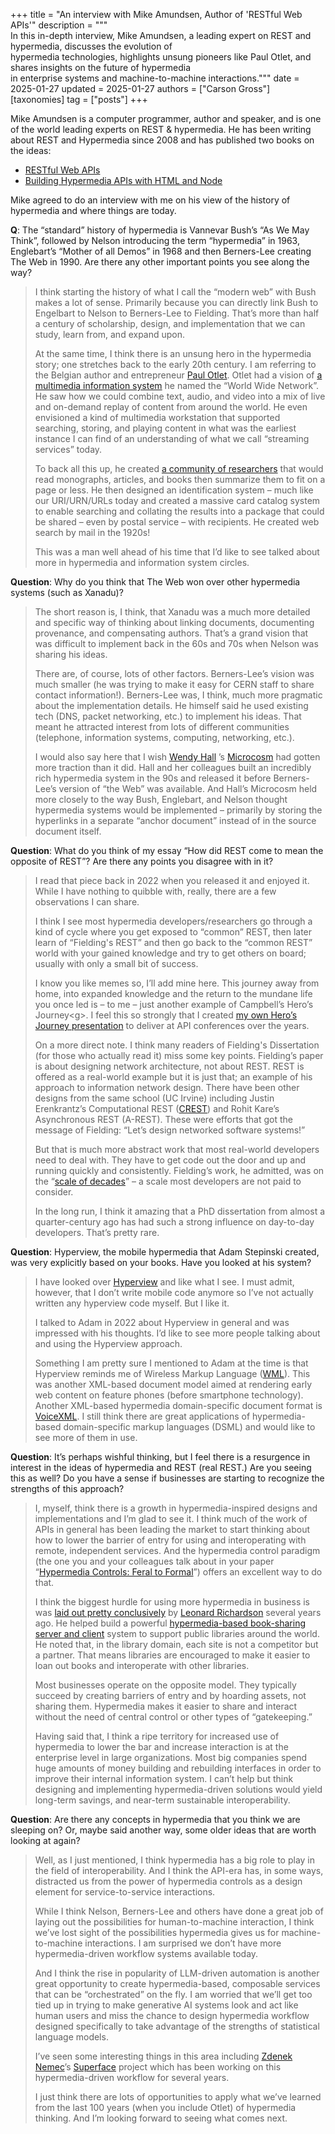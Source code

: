 +++
title = "An interview with Mike Amundsen, Author of 'RESTful Web APIs'"
description = """\
  In this in-depth interview, Mike Amundsen, a leading expert on REST and hypermedia, discusses the evolution of \
  hypermedia technologies, highlights unsung pioneers like Paul Otlet, and shares insights on the future of hypermedia \
  in enterprise systems and machine-to-machine interactions."""
date = 2025-01-27
updated = 2025-01-27
authors = ["Carson Gross"]
[taxonomies]
tag = ["posts"]
+++

Mike Amundsen is a computer programmer, author and speaker, and is one of the world leading experts on REST &
hypermedia. He has been writing about REST and Hypermedia since 2008 and has published two books on the ideas:

* [RESTful Web APIs](http://restfulwebapis.com/)
* [Building Hypermedia APIs with HTML and Node](http://www.dpbolvw.net/click-7269430-11260198?sid=HP&url=http%3A%2F%2Fshop.oreilly.com%2Fproduct%2F0636920020530.do%3Fcmp%3Daf-prog-book-product_cj_9781449306571_%25zp&cjsku=0636920020530)

Mike agreed to do an interview with me on his view of the history of hypermedia and where things are today.

**Q**: The “standard” history of hypermedia is Vannevar Bush’s “As We May Think”, followed by Nelson introducing
the term “hypermedia” in 1963, Englebart’s “Mother of all Demos” in 1968 and then Berners-Lee creating The Web in 1990\.
Are there any other important points you see along the way?

> I think starting the history of what I call the “modern web” with Bush makes a lot of sense. Primarily because you can
> directly link Bush to Engelbart to Nelson to Berners-Lee to Fielding. That’s more than half a century of scholarship,
> design, and implementation that we can study, learn from, and expand upon.
> 
> At the same time, I think there is an unsung hero in the hypermedia story; one stretches back to the early 20th century.
> I am referring to the Belgian author and entrepreneur [Paul Otlet](https://en.wikipedia.org/wiki/Paul_Otlet). Otlet had
> a vision of [a multimedia information system](https://monoskop.org/Mundaneum_symposium) he named the “World Wide
> Network”. He saw how we could combine text, audio, and video into a mix of live and on-demand replay of content from
> around the world. He even envisioned a kind of multimedia workstation that supported searching, storing, and playing
> content in what was the earliest instance I can find of an understanding of what we call “streaming services” today.
> 
> To back all this up, he
> created [a community of researchers](https://daily.jstor.org/internet-before-internet-paul-otlet/) that would read
> monographs, articles, and books then summarize them to fit on a page or less. He then designed an identification
> system – much like our URI/URN/URLs today and created a massive card catalog system to enable searching and collating
> the results into a package that could be shared – even by postal service – with recipients. He created web search by
> mail in the 1920s\!
> 
> This was a man well ahead of his time that I’d like to see talked about more in hypermedia and information system
> circles.

**Question**: Why do you think that The Web won over other hypermedia systems (such as Xanadu)?

> The short reason is, I think, that Xanadu was a much more detailed and specific way of thinking about linking documents,
> documenting provenance, and compensating authors. That’s a grand vision that was difficult to implement back in the 60s
> and 70s when Nelson was sharing his ideas.
> 
> There are, of course, lots of other factors. Berners-Lee’s vision was much smaller (he was trying to make it easy for
> CERN staff to share contact information\!). Berners-Lee was, I think, much more pragmatic about the implementation
> details. He himself said he used existing tech (DNS, packet networking, etc.) to implement his ideas. That meant he
> attracted interest from lots of different communities (telephone, information systems, computing, networking, etc.).
> 
> I would also say here that I wish [Wendy Hall](https://en.wikipedia.org/wiki/Wendy_Hall)
> ’s [Microcosm](https://www.sciencefriday.com/articles/the-woman-who-linked-the-web-in-a-microcosm/) had gotten more
> traction than it did. Hall and her colleagues built an incredibly rich hypermedia system in the 90s and released it
> before Berners-Lee’s version of “the Web” was available. And Hall’s Microcosm held more closely to the way Bush,
> Englebart, and Nelson thought hypermedia systems would be implemented – primarily by storing the hyperlinks in a
> separate “anchor document” instead of in the source document itself.

**Question**: What do you think of my essay “How did REST come to mean the opposite of REST”? Are there any points you
disagree with in it?

> I read that piece back in 2022 when you released it and enjoyed it. While I have nothing to quibble with, really, there
> are a few observations I can share.
> 
> I think I see most hypermedia developers/researchers go through a kind of cycle where you get exposed to “common” REST,
> then later learn of “Fielding's REST” and then go back to the “common REST” world with your gained knowledge and try to
> get others on board; usually with only a small bit of success.
> 
> I know you like memes so, I’ll add mine here. This journey away from home, into expanded knowledge and the return to the
> mundane life you once led is – to me – just another example of Campbell’s Hero’s Journey\<g\>. I feel this so strongly
> that I created [my own Hero’s Journey presentation](http://amundsen.com/talks/2015-05-barcelona/index.html) to deliver
> at API conferences over the years.
> 
> On a more direct note. I think many readers of Fielding's Dissertation (for those who actually read it) miss some key
> points. Fielding’s paper is about designing network architecture, not about REST. REST is offered as a real-world
> example but it is just that; an example of his approach to information network design. There have been other designs
> from the same school (UC Irvine) including Justin Erenkrantz’s Computational
> REST ([CREST](https://www.erenkrantz.com/CREST/)) and Rohit Kare’s Asynchronous REST (A-REST). These were efforts that
> got the message of Fielding: “Let’s design networked software systems\!”
> 
> But that is much more abstract work that most real-world developers need to deal with. They have to get code out the
> door and up and running quickly and consistently. Fielding’s work, he admitted, was on
> the “[scale of decades](https://roy.gbiv.com/untangled/2008/rest-apis-must-be-hypertext-driven#comment-724)” – a scale
> most developers are not paid to consider.
> 
> In the long run, I think it amazing that a PhD dissertation from almost a quarter-century ago has had such a strong
> influence on day-to-day developers. That’s pretty rare.

**Question**: Hyperview, the mobile hypermedia that Adam Stepinski created, was very explicitly based on your books.
Have you looked at his system?

> I have looked over [Hyperview](https://hyperview.org/) and like what I see. I must admit, however, that I don’t write
> mobile code anymore so I’ve not actually written any hyperview code myself. But I like it.
> 
> I talked to Adam in 2022 about Hyperview in general and was impressed with his thoughts. I’d like to see more people
> talking about and using the Hyperview approach.
> 
> Something I am pretty sure I mentioned to Adam at the time is that Hyperview reminds me of Wireless Markup
> Language ([WML](https://en.wikipedia.org/wiki/Wireless_Markup_Language)). This was another XML-based document model
> aimed at rendering early web content on feature phones (before smartphone technology). Another XML-based hypermedia
> domain-specific document format is [VoiceXML](https://en.wikipedia.org/wiki/VoiceXML). I still think there are great
> applications of hypermedia-based domain-specific markup languages (DSML) and would like to see more of them in use.

**Question**: It’s perhaps wishful thinking, but I feel there is a resurgence in interest in the ideas of hypermedia and
REST (real REST.)  Are you seeing this as well? Do you have a sense if businesses are starting to recognize the
strengths of this approach?

> I, myself, think there is a growth in hypermedia-inspired designs and implementations and I’m glad to see it. I think
> much of the work of APIs in general has been leading the market to start thinking about how to lower the barrier of
> entry for using and interoperating with remote, independent services. And the hypermedia control paradigm (the one you
> and your colleagues talk about in your
> paper “[Hypermedia Controls: Feral to Formal](https://dl.acm.org/doi/fullHtml/10.1145/3648188.3675127)”) offers an
> excellent way to do that.
> 
> I think the biggest hurdle for using more hypermedia in business is
> was [laid out pretty conclusively](https://www.crummy.com/writing/speaking/2015-RESTFest/)
> by [Leonard Richardson](https://www.crummy.com/self/) several years ago. He helped build a
> powerful [hypermedia-based book-sharing server and client](https://opds.io/) system to support public libraries around
> the world. He noted that, in the library domain, each site is not a competitor but a partner. That means libraries are
> encouraged to make it easier to loan out books and interoperate with other libraries.
> 
> Most businesses operate on the opposite model. They typically succeed by creating barriers of entry and by hoarding
> assets, not sharing them. Hypermedia makes it easier to share and interact without the need of central control or other
> types of “gatekeeping.”
> 
> Having said that, I think a ripe territory for increased use of hypermedia to lower the bar and increase interaction is
> at the enterprise level in large organizations. Most big companies spend huge amounts of money building and rebuilding
> interfaces in order to improve their internal information system. I can’t help but think designing and implementing
> hypermedia-driven solutions would yield long-term savings, and near-term sustainable interoperability.

**Question**: Are there any concepts in hypermedia that you think we are sleeping on? Or, maybe said another way, some
older ideas that are worth looking at again?

> Well, as I just mentioned, I think hypermedia has a big role to play in the field of interoperability. And I think the
> API-era has, in some ways, distracted us from the power of hypermedia controls as a design element for
> service-to-service interactions.
> 
> While I think Nelson, Berners-Lee and others have done a great job of laying out the possibilities for human-to-machine
> interaction, I think we’ve lost sight of the possibilities hypermedia gives us for machine-to-machine interactions. I am
> surprised we don’t have more hypermedia-driven workflow systems available today.
> 
> And I think the rise in popularity of LLM-driven automation is another great opportunity to create hypermedia-based,
> composable services that can be “orchestrated” on the fly. I am worried that we’ll get too tied up in trying to make
> generative AI systems look and act like human users and miss the chance to design hypermedia workflow designed
> specifically to take advantage of the strengths of statistical language models.
> 
> I’ve seen some interesting things in this area including [Zdenek Nemec](https://www.linkedin.com/in/zdne/)’s 
> [Superface](https://superface.ai/) project which has been working on this hypermedia-driven workflow for several
> years.
> 
> I just think there are lots of opportunities to apply what we’ve learned from the last 100 years (when you include
> Otlet) of hypermedia thinking. And I’m looking forward to seeing what comes next.  
